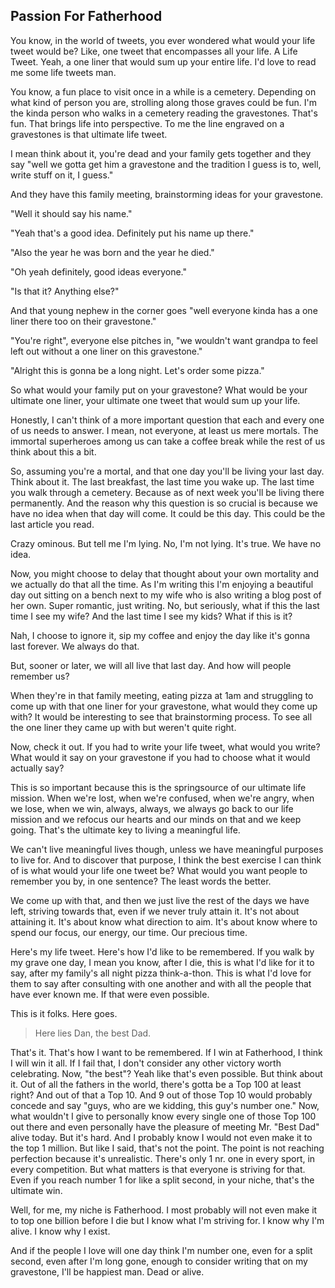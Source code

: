 ## Passion For Fatherhood

You know, in the world of tweets, you ever wondered what would your life tweet would be?
Like, one tweet that encompasses all your life. A Life Tweet. Yeah, a one liner that would sum up your entire life.
I'd love to read me some life tweets man.

You know, a fun place to visit once in a while is a cemetery. Depending on what kind of person you are, strolling along those graves could be fun. I'm the kinda person who walks in a cemetery reading the gravestones. That's fun. That brings life into perspective. To me the line engraved on a gravestones is that ultimate life tweet.

I mean think about it, you're dead and your family gets together and they say "well we gotta get him a gravestone and the tradition I guess is to, well, write stuff on it, I guess."

And they have this family meeting, brainstorming ideas for your gravestone.

"Well it should say his name."

"Yeah that's a good idea. Definitely put his name up there."

"Also the year he was born and the year he died."

"Oh yeah definitely, good ideas everyone."

"Is that it? Anything else?"

And that young nephew in the corner goes "well everyone kinda has a one liner there too on their gravestone."

"You're right", everyone else pitches in, "we wouldn't want grandpa to feel left out without a one liner on this gravestone."

"Alright this is gonna be a long night. Let's order some pizza."

So what would your family put on your gravestone? What would be your ultimate one liner, your ultimate one tweet that would sum up your life.

Honestly, I can't think of a more important question that each and every one of us needs to answer. I mean, not everyone, at least us mere mortals. The immortal superheroes among us can take a coffee break while the rest of us think about this a bit.

So, assuming you're a mortal, and that one day you'll be living your last day. Think about it. The last breakfast, the last time you wake up. The last time you walk through a cemetery. Because as of next week you'll be living there permanently. And the reason why this question is so crucial is because we have no idea when that day will come. It could be this day. This could be the last article you read.

Crazy ominous. But tell me I'm lying. No, I'm not lying. It's true. We have no idea.

Now, you might choose to delay that thought about your own mortality and we actually do that all the time. As I'm writing this I'm enjoying a beautiful day out sitting on a bench next to my wife who is also writing a blog post of her own. Super romantic, just writing. No, but seriously, what if this the last time I see my wife? And the last time I see my kids? What if this is it?

Nah, I choose to ignore it, sip my coffee and enjoy the day like it's gonna last forever. We always do that.

But, sooner or later, we will all live that last day. And how will people remember us?

When they're in that family meeting, eating pizza at 1am and struggling to come up with that one liner for your gravestone, what would they come up with? It would be interesting to see that brainstorming process. To see all the one liner they came up with but weren't quite right.

Now, check it out. If you had to write your life tweet, what would you write? What would it say on your gravestone if you had to choose what it would actually say?

This is so important because this is the springsource of our ultimate life mission. When we're lost, when we're confused, when we're angry, when we lose, when we win, always, always, we always go back to our life mission and we refocus our hearts and our minds on that and we keep going. That's the ultimate key to living a meaningful life.

We can't live meaningful lives though, unless we have meaningful purposes to live for. And to discover that purpose, I think the best exercise I can think of is what would your life one tweet be? What would you want people to remember you by, in one sentence? The least words the better.

We come up with that, and then we just live the rest of the days we have left, striving towards that, even if we never truly attain it. It's not about attaining it. It's about know what direction to aim. It's about know where to spend our focus, our energy, our time. Our precious time.

Here's my life tweet. Here's how I'd like to be remembered. If you walk by my grave one day, I mean you know, after I die, this is what I'd like for it to say, after my family's all night pizza think-a-thon. This is what I'd love for them to say after consulting with one another and with all the people that have ever known me. If that were even possible.

This is it folks. Here goes.

> Here lies Dan, the best Dad.

That's it. That's how I want to be remembered. If I win at Fatherhood, I think I will win it all. If I fail that, I don't consider any other victory worth celebrating. Now, "the best"? Yeah like that's even possible. But think about it. Out of all the fathers in the world, there's gotta be a Top 100 at least right? And out of that a Top 10. And 9 out of those Top 10 would probably concede and say "guys, who are we kidding, this guy's number one." Now, what wouldn't I give to personally know every single one of those Top 100 out there and even personally have the pleasure of meeting Mr. "Best Dad" alive today. But it's hard. And I probably know I would not even make it to the top 1 million. But like I said, that's not the point. The point is not reaching perfection because it's unrealistic. There's only 1 nr. one in every sport, in every competition. But what matters is that everyone is striving for that. Even if you reach number 1 for like a split second, in your niche, that's the ultimate win.

Well, for me, my niche is Fatherhood. I most probably will not even make it to top one billion before I die but I know what I'm striving for. I know why I'm alive. I know why I exist.

And if the people I love will one day think I'm number one, even for a split second, even after I'm long gone, enough to consider writing that on my gravestone, I'll be happiest man. Dead or alive.
